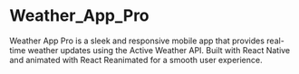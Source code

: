 # Weather_App_Pro
Weather App Pro is a sleek and responsive mobile app that provides real-time weather updates using the Active Weather API. Built with React Native and animated with React Reanimated for a smooth user experience.
